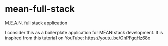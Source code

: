 # mean-full-stack
M.E.A.N. full stack application

I consider this as a boilerplate application for MEAN stack development. It is inspired from this tutorial on YouTube: https://youtu.be/OhPFgqHz68o
